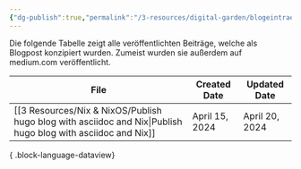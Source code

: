 ```yaml
---
{"dg-publish":true,"permalink":"/3-resources/digital-garden/blogeintraege/","created":"2024-04-20T07:50:31.735+02:00","updated":"2024-04-22T07:45:10.260+02:00"}
---
```



Die folgende Tabelle zeigt alle veröffentlichten Beiträge, welche als Blogpost konzipiert wurden. Zumeist wurden sie außerdem auf medium.com veröffentlicht.

| File                                                                                                            | Created Date   | Updated Date   |
| --------------------------------------------------------------------------------------------------------------- | -------------- | -------------- |
| [[3 Resources/Nix & NixOS/Publish hugo blog with asciidoc and Nix\|Publish hugo blog with asciidoc and Nix]] | April 15, 2024 | April 20, 2024 |

{ .block-language-dataview}
